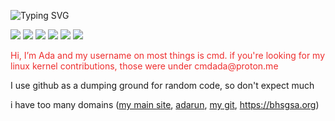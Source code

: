 ![Typing SVG](https://readme-typing-svg.demolab.com/?lines=Professional+Nerd;Bad+at+explaining+stuff)
<p>
  <img src="https://img.shields.io/badge/Python-3776AB?style=for-the-badge&logo=python&logoColor=white" />
  <img src="https://img.shields.io/badge/JavaScript-D92E8A?style=for-the-badge&logo=javascript&logoColor=white" />
  <img src="https://img.shields.io/badge/HTML5-E34F26?style=for-the-badge&logo=html5&logoColor=white" />
  <img src="https://img.shields.io/badge/CSS3-0084ff?style=for-the-badge&logo=css3&logoColor=white" />
  <img src="https://img.shields.io/badge/C-b084ff?style=for-the-badge&logo=c&logoColor=white" />
  <img src="https://img.shields.io/badge/Svelte-04243f?style=for-the-badge&logo=svelte&logoColor=white" />
</p>

<p style="color: #ee2e2e;">Hi, I’m Ada and my username on most things is cmd. if you're looking for my linux kernel contributions, those were under cmdada@proton.me</p>

I use github as a dumping ground for random code, so don't expect much

i have too many domains ([my main site](https://adabit.org), [adarun](https://poweredge.xyz), [my git](https://adas.software), https://bhsgsa.org)
<!---
--->
